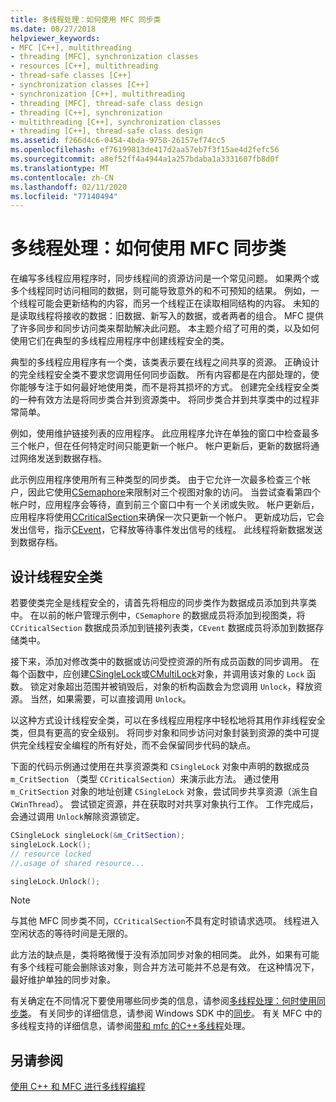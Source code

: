 ```yaml
---
title: 多线程处理：如何使用 MFC 同步类
ms.date: 08/27/2018
helpviewer_keywords:
- MFC [C++], multithreading
- threading [MFC], synchronization classes
- resources [C++], multithreading
- thread-safe classes [C++]
- synchronization classes [C++]
- synchronization [C++], multithreading
- threading [MFC], thread-safe class design
- threading [C++], synchronization
- multithreading [C++], synchronization classes
- threading [C++], thread-safe class design
ms.assetid: f266d4c6-0454-4bda-9758-26157ef74cc5
ms.openlocfilehash: ef76199813de417d2aa57eb7f3f15ae4d2fefc56
ms.sourcegitcommit: a8ef52ff4a4944a1a257bdaba1a3331607fb8d0f
ms.translationtype: MT
ms.contentlocale: zh-CN
ms.lasthandoff: 02/11/2020
ms.locfileid: "77140494"
---
```

# <a name="multithreading-how-to-use-the-mfc-synchronization-classes"></a>多线程处理：如何使用 MFC 同步类

在编写多线程应用程序时，同步线程间的资源访问是一个常见问题。 如果两个或多个线程同时访问相同的数据，则可能导致意外的和不可预知的结果。 例如，一个线程可能会更新结构的内容，而另一个线程正在读取相同结构的内容。 未知的是读取线程将接收的数据：旧数据、新写入的数据，或者两者的组合。 MFC 提供了许多同步和同步访问类来帮助解决此问题。 本主题介绍了可用的类，以及如何使用它们在典型的多线程应用程序中创建线程安全的类。

典型的多线程应用程序有一个类，该类表示要在线程之间共享的资源。 正确设计的完全线程安全类不要求您调用任何同步函数。 所有内容都是在内部处理的，使你能够专注于如何最好地使用类，而不是将其损坏的方式。 创建完全线程安全类的一种有效方法是将同步类合并到资源类中。 将同步类合并到共享类中的过程非常简单。

例如，使用维护链接列表的应用程序。 此应用程序允许在单独的窗口中检查最多三个帐户，但在任何特定时间只能更新一个帐户。 帐户更新后，更新的数据将通过网络发送到数据存档。

此示例应用程序使用所有三种类型的同步类。 由于它允许一次最多检查三个帐户，因此它使用[CSemaphore](../mfc/reference/csemaphore-class.md)来限制对三个视图对象的访问。 当尝试查看第四个帐户时，应用程序会等待，直到前三个窗口中有一个关闭或失败。 帐户更新后，应用程序将使用[CCriticalSection](../mfc/reference/ccriticalsection-class.md)来确保一次只更新一个帐户。 更新成功后，它会发出信号，指示[CEvent](../mfc/reference/cevent-class.md)，它释放等待事件发出信号的线程。 此线程将新数据发送到数据存档。

## <a name="_mfc_designing_a_thread.2d.safe_class"></a>设计线程安全类

若要使类完全是线程安全的，请首先将相应的同步类作为数据成员添加到共享类中。 在以前的帐户管理示例中，`CSemaphore` 的数据成员将添加到视图类，将 `CCriticalSection` 数据成员添加到链接列表类，`CEvent` 数据成员将添加到数据存储类中。

接下来，添加对修改类中的数据或访问受控资源的所有成员函数的同步调用。 在每个函数中，应创建[CSingleLock](../mfc/reference/csinglelock-class.md)或[CMultiLock](../mfc/reference/cmultilock-class.md)对象，并调用该对象的 `Lock` 函数。 锁定对象超出范围并被销毁后，对象的析构函数会为您调用 `Unlock`，释放资源。 当然，如果需要，可以直接调用 `Unlock`。

以这种方式设计线程安全类，可以在多线程应用程序中轻松地将其用作非线程安全类，但具有更高的安全级别。 将同步对象和同步访问对象封装到资源的类中可提供完全线程安全编程的所有好处，而不会保留同步代码的缺点。

下面的代码示例通过使用在共享资源类和 `CSingleLock` 对象中声明的数据成员 `m_CritSection` （类型 `CCriticalSection`）来演示此方法。 通过使用 `m_CritSection` 对象的地址创建 `CSingleLock` 对象，尝试同步共享资源（派生自 `CWinThread`）。 尝试锁定资源，并在获取时对共享对象执行工作。 工作完成后，会通过调用 `Unlock`解除资源锁定。

```cpp
CSingleLock singleLock(&m_CritSection);
singleLock.Lock();
// resource locked
//.usage of shared resource...

singleLock.Unlock();
```

> [!NOTE]
> 与其他 MFC 同步类不同，`CCriticalSection`不具有定时锁请求选项。 线程进入空闲状态的等待时间是无限的。

此方法的缺点是，类将略微慢于没有添加同步对象的相同类。 此外，如果有可能有多个线程可能会删除该对象，则合并方法可能并不总是有效。 在这种情况下，最好维护单独的同步对象。

有关确定在不同情况下要使用哪些同步类的信息，请参阅[多线程处理：何时使用同步类](multithreading-when-to-use-the-synchronization-classes.md)。 有关同步的详细信息，请参阅 Windows SDK 中的[同步](/windows/win32/Sync/synchronization)。 有关 MFC 中的多线程支持的详细信息，请参阅[带和 mfc 的C++多线程](multithreading-with-cpp-and-mfc.md)处理。

## <a name="see-also"></a>另请参阅

[使用 C++ 和 MFC 进行多线程编程](multithreading-with-cpp-and-mfc.md)
